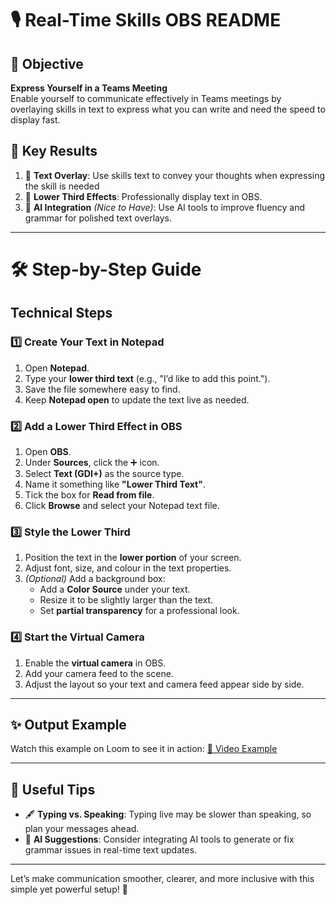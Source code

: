 # 🎙️ Real-Time Skills OBS README  

## 🚀 Objective  
**Express Yourself in a Teams Meeting**  
Enable yourself to communicate effectively in Teams meetings by overlaying skills in text to express what you can write and need the speed to display fast.

## 🎯 Key Results  
1. 📝 **Text Overlay**: Use skills text to convey your thoughts when expressing the skill is needed  
2. 🎨 **Lower Third Effects**: Professionally display text in OBS.
3. 🤖 **AI Integration** *(Nice to Have)*: Use AI tools to improve fluency and grammar for polished text overlays.  
---

# 🛠️ Step-by-Step Guide  
## Technical Steps
### 1️⃣ Create Your Text in Notepad  
1. Open **Notepad**.  
2. Type your **lower third text** (e.g., "I’d like to add this point.").  
3. Save the file somewhere easy to find.  
4. Keep **Notepad open** to update the text live as needed.  

### 2️⃣ Add a Lower Third Effect in OBS  
1. Open **OBS**.  
2. Under **Sources**, click the ➕ icon.  
3. Select **Text (GDI+)** as the source type.  
4. Name it something like **"Lower Third Text"**.  
5. Tick the box for **Read from file**.  
6. Click **Browse** and select your Notepad text file.  

### 3️⃣ Style the Lower Third  
1. Position the text in the **lower portion** of your screen.  
2. Adjust font, size, and colour in the text properties.  
3. *(Optional)* Add a background box:  
   - Add a **Color Source** under your text.  
   - Resize it to be slightly larger than the text.  
   - Set **partial transparency** for a professional look.  

### 4️⃣ Start the Virtual Camera  
1. Enable the **virtual camera** in OBS.  
2. Add your camera feed to the scene.  
3. Adjust the layout so your text and camera feed appear side by side.  

---

## ✨ Output Example  
Watch this example on Loom to see it in action: [🔗 Video Example](https://www.loom.com/share/ecffe9564c1142f0b7ad66b61789a671?sid=a7fcdc67-631c-466c-8888-1778e57bc54d)  

---

## 🔧 Useful Tips  
- 🖋️ **Typing vs. Speaking**: Typing live may be slower than speaking, so plan your messages ahead.  
- 🤖 **AI Suggestions**: Consider integrating AI tools to generate or fix grammar issues in real-time text updates.  

---

Let’s make communication smoother, clearer, and more inclusive with this simple yet powerful setup! 💬
